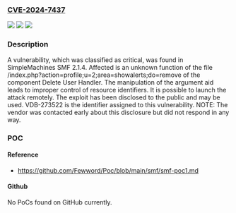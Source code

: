 ### [CVE-2024-7437](https://cve.mitre.org/cgi-bin/cvename.cgi?name=CVE-2024-7437)
![](https://img.shields.io/static/v1?label=Product&message=SMF&color=blue)
![](https://img.shields.io/static/v1?label=Version&message=%3D%202.1.4%20&color=brighgreen)
![](https://img.shields.io/static/v1?label=Vulnerability&message=CWE-99%20Improper%20Control%20of%20Resource%20Identifiers&color=brighgreen)

### Description

A vulnerability, which was classified as critical, was found in SimpleMachines SMF 2.1.4. Affected is an unknown function of the file /index.php?action=profile;u=2;area=showalerts;do=remove of the component Delete User Handler. The manipulation of the argument aid leads to improper control of resource identifiers. It is possible to launch the attack remotely. The exploit has been disclosed to the public and may be used. VDB-273522 is the identifier assigned to this vulnerability. NOTE: The vendor was contacted early about this disclosure but did not respond in any way.

### POC

#### Reference
- https://github.com/Fewword/Poc/blob/main/smf/smf-poc1.md

#### Github
No PoCs found on GitHub currently.

